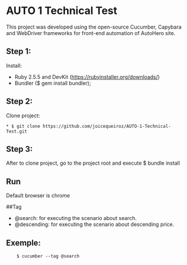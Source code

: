 # AUTO 1 Technical Test
This project was developed using the open-source Cucumber, Capybara and WebDriver frameworks for front-end automation of AutoHero site.

## Step 1:

Install:
* Ruby 2.5.5 and DevKit (https://rubyinstaller.org/downloads/)
* Bundler ($ gem install bundler);

## Step 2:
Clone project: 

    * $ git clone https://github.com/joicequeiroz/AUTO-1-Technical-Test.git

## Step 3:

After to clone project, go to the project root and execute $ bundle install

## Run
Default browser is chrome

##Tag
* @search: for executing the scenario about search.
* @descending: for executing the scenario about descending price.

## Exemple:

        $ cucumber --tag @search